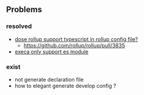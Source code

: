 ## Problems

### resolved

* [dose rollup support typescript in rollup config file?](https://stackoverflow.com/questions/54711437/does-rollup-support-typescript-in-rollup-config-file)
  * https://github.com/rollup/rollup/pull/3835
* [execa only support es module](https://github.com/sindresorhus/execa/releases/tag/v6.0.0)

### exist

* not generate declaration file
* how to elegant generate develop config ?


